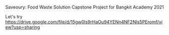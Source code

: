 Saveoury: Food Waste Solution
Capstone Project for Bangkit Academy 2021

Let's try
https://drive.google.com/file/d/15gw0ls9rHaOu94YENn4NF2NIs5PEromf/view?usp=sharing
